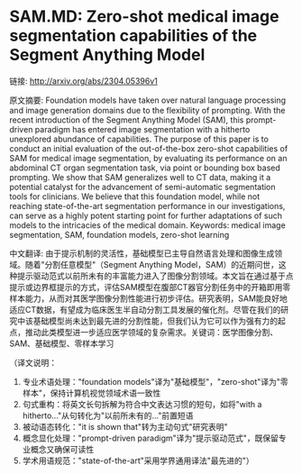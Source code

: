 # SAM.MD: Zero-shot medical image segmentation capabilities of the Segment Anything Model

链接: http://arxiv.org/abs/2304.05396v1

原文摘要:
Foundation models have taken over natural language processing and image
generation domains due to the flexibility of prompting. With the recent
introduction of the Segment Anything Model (SAM), this prompt-driven paradigm
has entered image segmentation with a hitherto unexplored abundance of
capabilities. The purpose of this paper is to conduct an initial evaluation of
the out-of-the-box zero-shot capabilities of SAM for medical image
segmentation, by evaluating its performance on an abdominal CT organ
segmentation task, via point or bounding box based prompting. We show that SAM
generalizes well to CT data, making it a potential catalyst for the advancement
of semi-automatic segmentation tools for clinicians. We believe that this
foundation model, while not reaching state-of-the-art segmentation performance
in our investigations, can serve as a highly potent starting point for further
adaptations of such models to the intricacies of the medical domain. Keywords:
medical image segmentation, SAM, foundation models, zero-shot learning

中文翻译:
由于提示机制的灵活性，基础模型已主导自然语言处理和图像生成领域。随着"分割任意模型"（Segment Anything Model，SAM）的近期问世，这种提示驱动范式以前所未有的丰富能力进入了图像分割领域。本文旨在通过基于点提示或边界框提示的方式，评估SAM模型在腹部CT器官分割任务中的开箱即用零样本能力，从而对其医学图像分割性能进行初步评估。研究表明，SAM能良好地适应CT数据，有望成为临床医生半自动分割工具发展的催化剂。尽管在我们的研究中该基础模型尚未达到最先进的分割性能，但我们认为它可以作为强有力的起点，推动此类模型进一步适应医学领域的复杂需求。关键词：医学图像分割、SAM、基础模型、零样本学习

（译文说明：
1. 专业术语处理："foundation models"译为"基础模型"，"zero-shot"译为"零样本"，保持计算机视觉领域术语一致性
2. 句式重构：将英文长句拆解为符合中文表达习惯的短句，如将"with a hitherto..."从句转化为"以前所未有的..."前置短语
3. 被动语态转化："it is shown that"转为主动句式"研究表明"
4. 概念显化处理："prompt-driven paradigm"译为"提示驱动范式"，既保留专业概念又确保可读性
5. 学术用语规范："state-of-the-art"采用学界通用译法"最先进的"）
